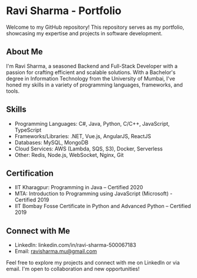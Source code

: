 # Ravi Sharma - Portfolio
Welcome to my GitHub repository! This repository serves as my portfolio, showcasing my expertise and projects in software development.

## About Me
I'm Ravi Sharma, a seasoned Backend and Full-Stack Developer with a passion for crafting efficient and scalable solutions. With a Bachelor's degree in Information Technology from the University of Mumbai, I've honed my skills in a variety of programming languages, frameworks, and tools.

## Skills
- Programming Languages: C#, Java, Python, C/C++, JavaScript, TypeScript
- Frameworks/Libraries: .NET, Vue.js, AngularJS, ReactJS
- Databases: MySQL, MongoDB
- Cloud Services: AWS (Lambda, SQS, S3), Docker, Serverless
- Other: Redis, Node.js, WebSocket, Nginx, Git

## Certification
- IIT Kharagpur: Programming in Java – Certified 2020
- MTA: Introduction to Programming using JavaScript (Microsoft) - Certified 2019
- IIT Bombay Fosse Certificate in Python and Advanced Python – Certified 2019

## Connect with Me
- LinkedIn: linkedin.com/in/ravi-sharma-500067183
- Email: ravisharma.mu@gmail.com

Feel free to explore my projects and connect with me on LinkedIn or via email. I'm open to collaboration and new opportunities!
